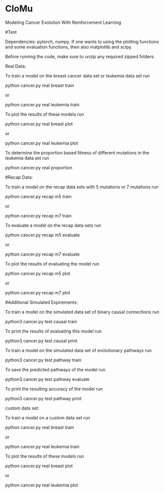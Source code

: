 # CloMu
Modeling Cancer Evolution With Reinforcement Learning

#Test

Dependencies:
pytorch, numpy. 
If one wants to using the plotting functions and some evaluation functions, then also matplotlib and scipy. 

Before running the code, make sure to unzip any required zipped folders. 



Real Data:

To train a model on the breast cancer data set or leukemia data set run

python cancer.py real breast train

or 

python cancer.py real leukemia train




To plot the results of these models run

python cancer.py real breast plot

or

python cancer.py real leukemia plot



To determine the proportion based fitness of different mutations in the leukemia data set run 


python cancer.py real proportion


#Recap Data:


To train a model on the recap data sets with 5 mutations or 7 mutations run

python cancer.py recap m5 train

or

python cancer.py recap m7 train


To evaluate a model on the recap data sets run

python cancer.py recap m5 evaluate

or 

python cancer.py recap m7 evaluate


To plot the results of evaluating the model run

python cancer.py recap m5 plot

or 

python cancer.py recap m7 plot



#Additional Simulated Expirements:


To train a model on the simulated data set of binary causal connections run

python3 cancer.py test causal train

To print the results of evaluating this model run

python3 cancer.py test causal print


To train a model on the simulated data set of evolutionary pathways run

python3 cancer.py test pathway train

To save the predicted pathways of the model run

python3 cancer.py test pathway evaluate

To print the resulting accuracy of the model run

python3 cancer.py test pathway print


custom data set:

To train a model on a custom data set run

python cancer.py real breast train

or 

python cancer.py real leukemia train




To plot the results of these models run

python cancer.py real breast plot

or

python cancer.py real leukemia plot




